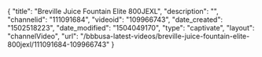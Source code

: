{
    "title": "Breville Juice Fountain Elite 800JEXL",
    "description": "",
    "channelid": "111091684",
    "videoid": "109966743",
    "date_created": "1502518223",
    "date_modified": "1504049170",
    "type": "captivate",
    "layout": "channelVideo",
    "url": "\/bbbusa-latest-videos\/breville-juice-fountain-elite-800jexl\/111091684-109966743"
}